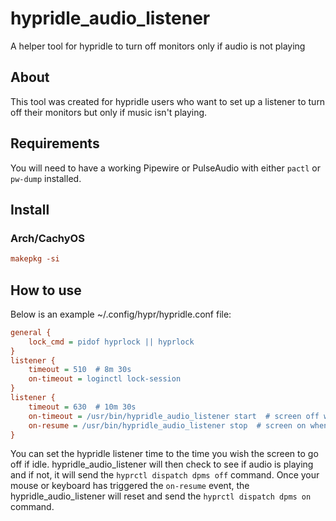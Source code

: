 # hypridle_audio_listener
A helper tool for hypridle to turn off monitors only if audio is not playing

## About

This tool was created for hypridle users who want to set up a listener to turn off their monitors but only if music isn't playing.

## Requirements
You will need to have a working Pipewire or PulseAudio with either ``pactl`` or ``pw-dump`` installed.
## Install
### Arch/CachyOS
```ini
makepkg -si
```
## How to use
Below is an example ~/.config/hypr/hypridle.conf file:
```ini
general {
	lock_cmd = pidof hyprlock || hyprlock
}
listener {
	timeout = 510  # 8m 30s
	on-timeout = loginctl lock-session
}
listener {
    timeout = 630  # 10m 30s
    on-timeout = /usr/bin/hypridle_audio_listener start  # screen off when timeout has passed
    on-resume = /usr/bin/hypridle_audio_listener stop  # screen on when activity is detected after timeout has fired.
}
```
You can set the hypridle listener time to the time you wish the screen to go off if idle. hypridle_audio_listener will then check to see if audio is playing and if not, it will send the ``hyprctl dispatch dpms off`` command. Once your mouse or keyboard has triggered the ``on-resume`` event, the hypridle_audio_listener will reset and send the ``hyprctl dispatch dpms on`` command.  
